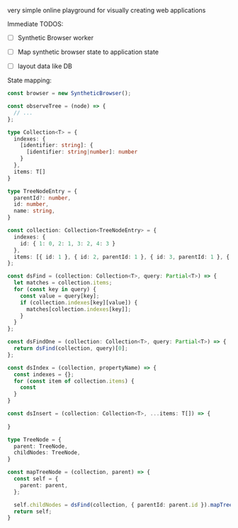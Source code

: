 very simple online playground for visually creating web applications

Immediate TODOS:

- [ ] Synthetic Browser worker
- [ ] Map synthetic browser state to application state
- [ ] layout data like DB



State mapping:

```typescript
const browser = new SyntheticBrowser();

const observeTree = (node) => {
  // ...
};

type Collection<T> = {
  indexes: {
    [identifier: string]: {
      [identifier: string|number]: number
    }
  },
  items: T[]
}

type TreeNodeEntry = {
  parentId?: number,
  id: number,
  name: string,
}

const collection: Collection<TreeNodeEntry> = {
  indexes: {
    id: { 1: 0, 2: 1, 3: 2, 4: 3 }
  },
  items: [{ id: 1 }, { id: 2, parentId: 1 }, { id: 3, parentId: 1 }, { id: 4, parentId: 3 }]
};

const dsFind = (collection: Collection<T>, query: Partial<T>) => {
  let matches = collection.items;
  for (const key in query) {
    const value = query[key];
    if (collection.indexes[key][value]) {
      matches[collection.indexes[key]];
    }
  }
};

const dsFindOne = (collection: Collection<T>, query: Partial<T>) => {
  return dsFind(collection, query)[0];
};

const dsIndex = (collection, propertyName) => {
  const indexes = {};
  for (const item of collection.items) {
    const 
  }
}

const dsInsert = (collection: Collection<T>, ...items: T[]) => {
  
}

type TreeNode = {
  parent: TreeNode,
  childNodes: TreeNode,
}

const mapTreeNode = (collection, parent) => {
  const self = {
    parent: parent,
  };

  self.childNodes = dsFind(collection, { parentId: parent.id }).mapTreeNode(collection, self);
  return self;
}

```
